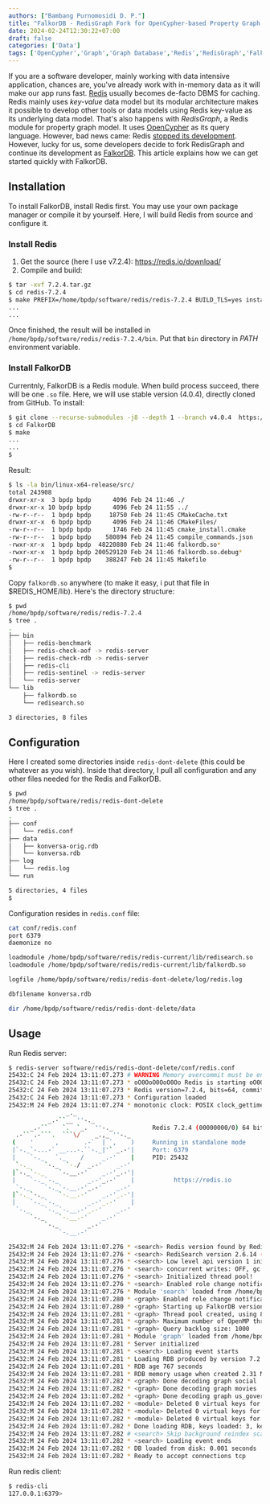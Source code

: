 ```yaml
---
authors: ["Bambang Purnomosidi D. P."]
title: "FalkorDB - RedisGraph Fork for OpenCypher-based Property Graph DBMS"
date: 2024-02-24T12:30:22+07:00
draft: false
categories: ['Data']
tags: ['OpenCypher','Graph','Graph Database','Redis','RedisGraph','FalkorDB']
---
```


If you are a software developer, mainly working with data intensive application, chances are, you've already work with in-memory data as it will make our app runs fast. [Redis](https://redis.io) usually becomes de-facto DBMS for caching. Redis mainly uses *key-value* data model but its modular architecture makes it possible to develop other tools or data models using Redis key-value as its underlying data model. That's also happens with *RedisGraph*, a Redis module for property graph model. It uses [OpenCypher](https://opencypher.org) as its query language. However, bad news came: Redis [stopped its development](https://redis.com/blog/redisgraph-eol/). However, lucky for us, some developers decide to fork RedisGraph and continue its development as [FalkorDB](https://falkordb.com). This article explains how we can get started quickly with FalkorDB.

## Installation

To install FalkorDB, install Redis first. You may use your own package manager or compile it by yourself. Here, I will build Redis from source and configure it.

### Install Redis

1. Get the source (here I use v7.2.4): https://redis.io/download/
2. Compile and build: 

```bash
$ tar -xvf 7.2.4.tar.gz
$ cd redis-7.2.4
$ make PREFIX=/home/bpdp/software/redis/redis-7.2.4 BUILD_TLS=yes install
...
...
```

Once finished, the result will be installed in `/home/bpdp/software/redis/redis-7.2.4/bin`. Put that `bin` directory in *PATH* environment variable.

### Install FalkorDB

Currentnly, FalkorDB is a Redis module. When build process succeed, there will be one `.so` file. Here, we will use stable version (4.0.4), directly cloned from GitHub. To install:

```bash
$ git clone --recurse-submodules -j8 --depth 1 --branch v4.0.4  https://github.com/FalkorDB/FalkorDB.git
$ cd FalkorDB
$ make
...
...
$
```

Result:

```bash
$ ls -la bin/linux-x64-release/src/
total 243908
drwxr-xr-x  3 bpdp bpdp      4096 Feb 24 11:46 ./
drwxr-xr-x 10 bpdp bpdp      4096 Feb 24 11:55 ../
-rw-r--r--  1 bpdp bpdp     18750 Feb 24 11:45 CMakeCache.txt
drwxr-xr-x  6 bpdp bpdp      4096 Feb 24 11:46 CMakeFiles/
-rw-r--r--  1 bpdp bpdp      1746 Feb 24 11:45 cmake_install.cmake
-rw-r--r--  1 bpdp bpdp    580894 Feb 24 11:45 compile_commands.json
-rwxr-xr-x  1 bpdp bpdp  48220880 Feb 24 11:46 falkordb.so*
-rwxr-xr-x  1 bpdp bpdp 200529120 Feb 24 11:46 falkordb.so.debug*
-rw-r--r--  1 bpdp bpdp    388247 Feb 24 11:45 Makefile
$
```

Copy `falkordb.so` anywhere (to make it easy, i put that file in $REDIS_HOME/lib). Here's the directory structure:

```bash
$ pwd
/home/bpdp/software/redis/redis-7.2.4
$ tree .
.
├── bin
│   ├── redis-benchmark
│   ├── redis-check-aof -> redis-server
│   ├── redis-check-rdb -> redis-server
│   ├── redis-cli
│   ├── redis-sentinel -> redis-server
│   └── redis-server
└── lib
    ├── falkordb.so
    └── redisearch.so

3 directories, 8 files
```

## Configuration

Here I created some directories inside `redis-dont-delete` (this could be whatever as you wish). Inside that directory, I pull all configuration and any other files needed for the Redis and FalkorDB.

```bash
$ pwd
/home/bpdp/software/redis/redis-dont-delete
$ tree .
.
├── conf
│   └── redis.conf
├── data
│   ├── konversa-orig.rdb
│   └── konversa.rdb
├── log
│   └── redis.log
└── run

5 directories, 4 files
$
```

Configuration resides in `redis.conf` file:

```bash
cat conf/redis.conf
port 6379
daemonize no

loadmodule /home/bpdp/software/redis/redis-current/lib/redisearch.so
loadmodule /home/bpdp/software/redis/redis-current/lib/falkordb.so

logfile /home/bpdp/software/redis/redis-dont-delete/log/redis.log 

dbfilename konversa.rdb

dir /home/bpdp/software/redis/redis-dont-delete/data
```

## Usage

Run Redis server:

```bash
$ redis-server software/redis/redis-dont-delete/conf/redis.conf
25432:C 24 Feb 2024 13:11:07.273 # WARNING Memory overcommit must be enabled! Without it, a background save or replication may fail under low memory condition. Being disabled, it can also cause failures without low memory condition, see https://github.com/jemalloc/jemalloc/issues/1328. To fix this issue add 'vm.overcommit_memory = 1' to /etc/sysctl.conf and then reboot or run the command 'sysctl vm.overcommit_memory=1' for this to take effect.
25432:C 24 Feb 2024 13:11:07.273 * oO0OoO0OoO0Oo Redis is starting oO0OoO0OoO0Oo
25432:C 24 Feb 2024 13:11:07.273 * Redis version=7.2.4, bits=64, commit=00000000, modified=0, pid=25432, just started
25432:C 24 Feb 2024 13:11:07.273 * Configuration loaded
25432:M 24 Feb 2024 13:11:07.274 * monotonic clock: POSIX clock_gettime
                _._                                                  
           _.-``__ ''-._                                             
      _.-``    `.  `_.  ''-._           Redis 7.2.4 (00000000/0) 64 bit
  .-`` .-```.  ```\/    _.,_ ''-._                                  
 (    '      ,       .-`  | `,    )     Running in standalone mode
 |`-._`-...-` __...-.``-._|'` _.-'|     Port: 6379
 |    `-._   `._    /     _.-'    |     PID: 25432
  `-._    `-._  `-./  _.-'    _.-'                                   
 |`-._`-._    `-.__.-'    _.-'_.-'|                                  
 |    `-._`-._        _.-'_.-'    |           https://redis.io       
  `-._    `-._`-.__.-'_.-'    _.-'                                   
 |`-._`-._    `-.__.-'    _.-'_.-'|                                  
 |    `-._`-._        _.-'_.-'    |                                  
  `-._    `-._`-.__.-'_.-'    _.-'                                   
      `-._    `-.__.-'    _.-'                                       
          `-._        _.-'                                           
              `-.__.-'                                               

25432:M 24 Feb 2024 13:11:07.276 * <search> Redis version found by RedisSearch : 7.2.4 - oss
25432:M 24 Feb 2024 13:11:07.276 * <search> RediSearch version 2.6.14 (Git=HEAD-eef91a67)
25432:M 24 Feb 2024 13:11:07.276 * <search> Low level api version 1 initialized successfully
25432:M 24 Feb 2024 13:11:07.276 * <search> concurrent writes: OFF, gc: ON, prefix min length: 2, prefix max expansions: 200, query timeout (ms): 500, timeout policy: return, cursor read size: 1000, cursor max idle (ms): 300000, max doctable size: 1000000, max number of search results:  1000000, search pool size: 20, index pool size: 8, 
25432:M 24 Feb 2024 13:11:07.276 * <search> Initialized thread pool!
25432:M 24 Feb 2024 13:11:07.276 * <search> Enabled role change notification
25432:M 24 Feb 2024 13:11:07.276 * Module 'search' loaded from /home/bpdp/software/redis/redis-current/lib/redisearch.so
25432:M 24 Feb 2024 13:11:07.280 * <graph> Enabled role change notification
25432:M 24 Feb 2024 13:11:07.280 * <graph> Starting up FalkorDB version 4.0.4.
25432:M 24 Feb 2024 13:11:07.281 * <graph> Thread pool created, using 8 threads.
25432:M 24 Feb 2024 13:11:07.281 * <graph> Maximum number of OpenMP threads set to 8
25432:M 24 Feb 2024 13:11:07.281 * <graph> Query backlog size: 1000
25432:M 24 Feb 2024 13:11:07.281 * Module 'graph' loaded from /home/bpdp/software/redis/redis-current/lib/falkordb.so
25432:M 24 Feb 2024 13:11:07.281 * Server initialized
25432:M 24 Feb 2024 13:11:07.281 * <search> Loading event starts
25432:M 24 Feb 2024 13:11:07.281 * Loading RDB produced by version 7.2.4
25432:M 24 Feb 2024 13:11:07.281 * RDB age 767 seconds
25432:M 24 Feb 2024 13:11:07.281 * RDB memory usage when created 2.31 Mb
25432:M 24 Feb 2024 13:11:07.282 * <graph> Done decoding graph social
25432:M 24 Feb 2024 13:11:07.282 * <graph> Done decoding graph movies
25432:M 24 Feb 2024 13:11:07.282 * <graph> Done decoding graph us_government
25432:M 24 Feb 2024 13:11:07.282 * <module> Deleted 0 virtual keys for graph social
25432:M 24 Feb 2024 13:11:07.282 * <module> Deleted 0 virtual keys for graph movies
25432:M 24 Feb 2024 13:11:07.282 * <module> Deleted 0 virtual keys for graph us_government
25432:M 24 Feb 2024 13:11:07.282 * Done loading RDB, keys loaded: 3, keys expired: 0.
25432:M 24 Feb 2024 13:11:07.282 # <search> Skip background reindex scan, redis version contains loaded event.
25432:M 24 Feb 2024 13:11:07.282 * <search> Loading event ends
25432:M 24 Feb 2024 13:11:07.282 * DB loaded from disk: 0.001 seconds
25432:M 24 Feb 2024 13:11:07.282 * Ready to accept connections tcp
```

Run redis client:

```bash
$ redis-cli
127.0.0.1:6379> 
```
